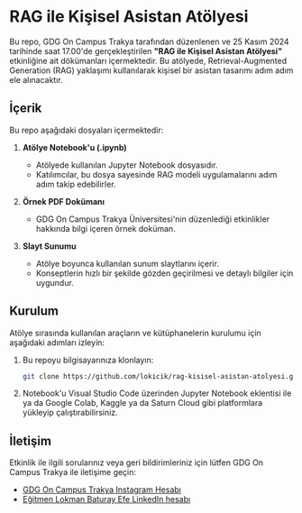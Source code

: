 # RAG ile Kişisel Asistan Atölyesi  

Bu repo, GDG On Campus Trakya tarafından düzenlenen ve 25 Kasım 2024 tarihinde saat 17.00'de gerçekleştirilen **"RAG ile Kişisel Asistan Atölyesi"** etkinliğine ait dökümanları içermektedir. Bu atölyede, Retrieval-Augmented Generation (RAG) yaklaşımı kullanılarak kişisel bir asistan tasarımı adım adım ele alınacaktır.  

## İçerik  

Bu repo aşağıdaki dosyaları içermektedir:  

1. **Atölye Notebook'u (.ipynb)**  
   - Atölyede kullanılan Jupyter Notebook dosyasıdır.  
   - Katılımcılar, bu dosya sayesinde RAG modeli uygulamalarını adım adım takip edebilirler.  

2. **Örnek PDF Dokümanı**  
   - GDG On Campus Trakya Üniversitesi'nin düzenlediği etkinlikler hakkında bilgi içeren örnek doküman.  

3. **Slayt Sunumu**  
   - Atölye boyunca kullanılan sunum slaytlarını içerir.  
   - Konseptlerin hızlı bir şekilde gözden geçirilmesi ve detaylı bilgiler için uygundur.  

## Kurulum  

Atölye sırasında kullanılan araçların ve kütüphanelerin kurulumu için aşağıdaki adımları izleyin:  

1. Bu repoyu bilgisayarınıza klonlayın:  
   ```bash  
   git clone https://github.com/lokicik/rag-kisisel-asistan-atolyesi.git

2. Notebook'u Visual Studio Code üzerinden Jupyter Notebook eklentisi ile ya da Google Colab, Kaggle ya da Saturn Cloud gibi platformlara yükleyip çalıştırabilirsiniz.

## İletişim
Etkinlik ile ilgili sorularınız veya geri bildirimleriniz için lütfen GDG On Campus Trakya ile iletişime geçin:

* [GDG On Campus Trakya Instagram Hesabı](https://www.instagram.com/gdgoncampustu/)
* [Eğitmen Lokman Baturay Efe LinkedIn hesabı](https://www.linkedin.com/in/lokmanefe/)

